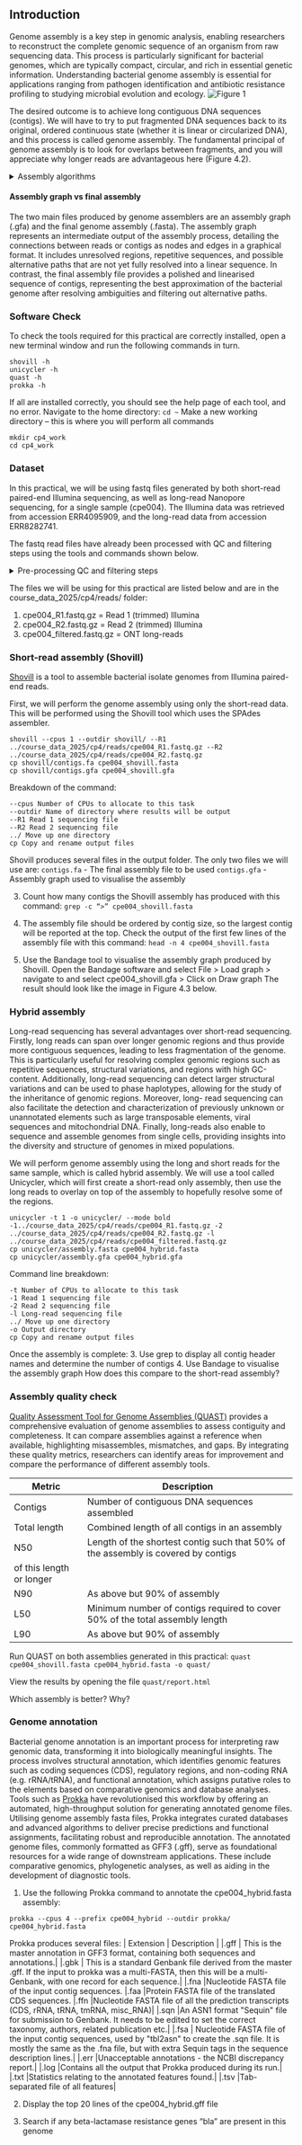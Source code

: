## Introduction

Genome assembly is a key step in genomic analysis, enabling researchers to reconstruct the complete genomic sequence of an organism from raw sequencing data. This process is particularly significant for bacterial genomes, which are typically compact, circular, and rich in essential genetic information. Understanding bacterial genome assembly is essential for applications ranging from pathogen identification and antibiotic resistance profiling to studying microbial evolution and ecology.
![Figure 1](/relative/path/to/img.jpg?raw=true "Genome assembly")

The desired outcome is to achieve long contiguous DNA sequences (contigs). We will have to try to put fragmented DNA sequences back to its original, ordered continuous state (whether it is linear or circularized DNA), and this process is called genome assembly. The fundamental principal of genome assembly is to look for overlaps between fragments, and you will appreciate why longer reads are advantageous here (Figure 4.2).

<details>
    <summary>Assembly algorithms
    </summary>

#### De Bruijn graphs

Short-read assemblers predominantly rely on de Bruijn graphs, which break the sequencing
reads into fixed-lengths called k-mers. Overlaps between k-mers are identified and represented
as edges in a graph, with k-mers as nodes. However, challenges arise with repetitive regions,
which can create ambiguities in the graph structure.

#### String graphs

Long-read assemblers use string graphs, which directly represent overlaps between entire reads
instead of breaking them into k-mers. This method is well suited for long-read data, as the
greater read lengths can span across repetitive regions and reduce fragmentation. String graphs
allow for a more straightforward assembly process but requires accurate overlap detection and
can also require error correction, particularly if using older long-read sequencing datasets. The
resulting assemblies if often more contiguous, capturing complex genomic regions that are
challenging for short-read assemblers.

</details>

#### Assembly graph vs final assembly

The two main files produced by genome assemblers are an assembly graph (.gfa) and the final
genome assembly (.fasta). The assembly graph represents an intermediate output of the
assembly process, detailing the connections between reads or contigs as nodes and edges in a
graphical format. It includes unresolved regions, repetitive sequences, and possible alternative
paths that are not yet fully resolved into a linear sequence. In contrast, the final assembly file
provides a polished and linearised sequence of contigs, representing the best approximation of
the bacterial genome after resolving ambiguities and filtering out alternative paths.

### Software Check

To check the tools required for this practical are correctly installed, open a new terminal
window and run the following commands in turn.
```
shovill -h
unicycler -h
quast -h
prokka -h
```

If all are installed correctly, you should see the help page of each tool, and no error.
Navigate to the home directory:
`cd ~`
Make a new working directory – this is where you will perform all commands
```
mkdir cp4_work
cd cp4_work
```

### Dataset

In this practical, we will be using fastq files generated by both short-read paired-end Illumina
sequencing, as well as long-read Nanopore sequencing, for a single sample (cpe004). The
Illumina data was retrieved from accession ERR4095909, and the long-read data from
accession ERR8282741.

The fastq read files have already been processed with QC and filtering steps using the tools
and commands shown below.

<details>

<summary>Pre-processing QC and filtering steps </summary>
Specifically, the Illumina paired-end files were processed using the same fastp command you used in Accessing Data and QC. The Nanopore long-reads have had adapters removed with Porechop, then filtered both on quality and read length with Filtlong, retaining only the best quality reads of minimum 1000 bp length.

|Fastp |fastp --in1 ERR4095909_1.fastq.gz --in2 ERR4095909_2.fastq.gz --out1 cpe004_R1.fastq.gz --out2 cpe004_R2.fastq.gz --length_required 40 --cut_front --cut_tail --cut_mean_quality 25 |
|Porechop | porechop -i cpe004_long.fastq.gz -o cpe004_porchop.fastq.gz |
|Filtlong | filtlong --min_length 1000 --keep_percent 95 cpe004_porechop.fastq.gz | gzip > cpe004_filtered.fastq.gz |
</details>

The files we will be using for this practical are listed below and are in the
course_data_2025/cp4/reads/ folder:
1. cpe004_R1.fastq.gz = Read 1 (trimmed) Illumina
2. cpe004_R2.fastq.gz = Read 2 (trimmed) Illumina
3. cpe004_filtered.fastq.gz = ONT long-reads

### Short-read assembly (Shovill)
[Shovill](https://github.com/tseemann/shovill) is a tool to assemble bacterial isolate genomes from Illumina paired-end reads.

First, we will perform the genome assembly using only the short-read data. This will be
performed using the Shovill tool which uses the SPAdes assembler.

```
shovill --cpus 1 --outdir shovill/ --R1 ../course_data_2025/cp4/reads/cpe004_R1.fastq.gz --R2 ../course_data_2025/cp4/reads/cpe004_R2.fastq.gz
cp shovill/contigs.fa cpe004_shovill.fasta
cp shovill/contigs.gfa cpe004_shovill.gfa
```
Breakdown of the command:
```
--cpus Number of CPUs to allocate to this task
--outdir Name of directory where results will be output
--R1 Read 1 sequencing file
--R2 Read 2 sequencing file
../ Move up one directory
cp Copy and rename output files
```
Shovill produces several files in the output folder. The only two files we will use are:
`contigs.fa` - The final assembly file to be used
`contigs.gfa` - Assembly graph used to visualise the assembly

3. Count how many contigs the Shovill assembly has produced with this command:
`grep -c “>” cpe004_shovill.fasta`

4. The assembly file should be ordered by contig size, so the largest contig will be reported
at the top. Check the output of the first few lines of the assembly file with this command:
`head -n 4 cpe004_shovill.fasta`

5. Use the Bandage tool to visualise the assembly graph produced by Shovill.
Open the Bandage software and select File > Load graph > navigate to and select
cpe004_shovill.gfa > Click on Draw graph
The result should look like the image in Figure 4.3 below.

### Hybrid assembly

Long-read sequencing has several advantages over short-read sequencing. Firstly, long reads can span over longer genomic regions and thus provide more contiguous sequences, leading to less fragmentation of the genome. This is particularly useful for resolving complex genomic regions such as repetitive sequences, structural variations, and regions with high GC-content.
Additionally, long-read sequencing can detect larger structural variations and can be used to phase haplotypes, allowing for the study of the inheritance of genomic regions. Moreover, long- read sequencing can also facilitate the detection and characterization of previously unknown or unannotated elements such as large transposable elements, viral sequences and mitochondrial DNA. Finally, long-reads also enable to sequence and assemble genomes from single cells, providing insights into the diversity and structure of genomes in mixed populations.

We will perform genome assembly using the long and short reads for the same sample, which is called hybrid assembly. We will use a tool called Unicycler, which will first create a short-read only assembly, then use the long reads to overlay on top of the assembly to hopefully resolve some of the regions.
```
unicycler -t 1 -o unicycler/ --mode bold -1../course_data_2025/cp4/reads/cpe004_R1.fastq.gz -2 ../course_data_2025/cp4/reads/cpe004_R2.fastq.gz -l ../course_data_2025/cp4/reads/cpe004_filtered.fastq.gz
cp unicycler/assembly.fasta cpe004_hybrid.fasta
cp unicycler/assembly.gfa cpe004_hybrid.gfa
```
Command line breakdown:
```
-t Number of CPUs to allocate to this task
-1 Read 1 sequencing file
-2 Read 2 sequencing file
-l Long-read sequencing file
../ Move up one directory
-o Output directory
cp Copy and rename output files
```

Once the assembly is complete:
3. Use grep to display all contig header names and determine the number of contigs
4. Use Bandage to visualise the assembly graph
How does this compare to the short-read assembly?

### Assembly quality check

[Quality Assessment Tool for Genome Assemblies (QUAST)](https://github.com/ablab/quast) provides a comprehensive
evaluation of genome assemblies to assess contiguity and completeness. It can compare
assemblies against a reference when available, highlighting misassembles, mismatches, and
gaps. By integrating these quality metrics, researchers can identify areas for improvement and
compare the performance of different assembly tools.

| Metric | Description|
|---|---|
|Contigs |Number of contiguous DNA sequences assembled|
|Total length |Combined length of all contigs in an assembly|
|N50 |Length of the shortest contig such that 50% of the assembly is covered by contigs
of this length or longer|
|N90 |As above but 90% of assembly|
|L50 |Minimum number of contigs required to cover 50% of the total assembly length|
|L90 |As above but 90% of assembly|

Run QUAST on both assemblies generated in this practical:
`quast cpe004_shovill.fasta cpe004_hybrid.fasta -o quast/`

View the results by opening the file `quast/report.html`

Which assembly is better? Why?

### Genome annotation

Bacterial genome annotation is an important process for interpreting raw genomic data, transforming it into biologically meaningful insights. The process involves structural annotation, which identifies genomic features such as coding sequences (CDS), regulatory regions, and non-coding RNA (e.g. rRNA/tRNA), and functional annotation, which assigns putative roles to the elements based on comparative genomics and database analyses.
Tools such as [Prokka](https://github.com/tseemann/prokka) have revolutionised this workflow by offering an automated, high-throughput solution for generating annotated genome files. Utilising genome assembly fasta files, Prokka integrates curated databases and advanced algorithms to deliver precise predictions and functional assignments, facilitating robust and reproducible annotation.
The annotated genome files, commonly formatted as GFF3 (.gff), serve as foundational resources for a wide range of downstream applications. These include comparative genomics, phylogenetic analyses, as well as aiding in the development of diagnostic tools.

1. Use the following Prokka command to annotate the cpe004_hybrid.fasta assembly:
```
prokka --cpus 4 --prefix cpe004_hybrid --outdir prokka/ cpe004_hybrid.fasta
```
Prokka produces several files:
| Extension | Description |
|.gff | This is the master annotation in GFF3 format, containing both sequences and annotations.|
|.gbk | This is a standard Genbank file derived from the master .gff. If the input to prokka was a multi-FASTA, then this will be a multi-Genbank, with one record for each sequence.|
|.fna |Nucleotide FASTA file of the input contig sequences.
|.faa |Protein FASTA file of the translated CDS sequences.
|.ffn |Nucleotide FASTA file of all the prediction transcripts (CDS, rRNA, tRNA, tmRNA, misc_RNA)|
|.sqn |An ASN1 format "Sequin" file for submission to Genbank. It needs to be edited to set the correct taxonomy, authors, related publication etc.|
|.fsa | Nucleotide FASTA file of the input contig sequences, used by "tbl2asn" to create the .sqn file. It is mostly the same as the .fna file, but with extra Sequin tags in the sequence description lines.|
|.err |Unacceptable annotations - the NCBI discrepancy report.|
|.log |Contains all the output that Prokka produced during its run.|
|.txt |Statistics relating to the annotated features found.|
|.tsv |Tab-separated file of all features|

2. Display the top 20 lines of the cpe004_hybrid.gff file

3. Search if any beta-lactamase resistance genes “bla” are present in this genome
